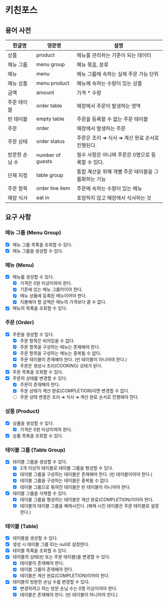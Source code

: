 # 키친포스

## 용어 사전

| 한글명 | 영문명 | 설명 |
| --- | --- | --- |
| 상품 | product | 메뉴를 관리하는 기준이 되는 데이터 |
| 메뉴 그룹 | menu group | 메뉴 묶음, 분류 |
| 메뉴 | menu | 메뉴 그룹에 속하는 실제 주문 가능 단위 |
| 메뉴 상품 | menu product | 메뉴에 속하는 수량이 있는 상품 |
| 금액 | amount | 가격 * 수량 |
| 주문 테이블 | order table | 매장에서 주문이 발생하는 영역 |
| 빈 테이블 | empty table | 주문을 등록할 수 없는 주문 테이블 |
| 주문 | order | 매장에서 발생하는 주문 |
| 주문 상태 | order status | 주문은 조리 ➜ 식사 ➜ 계산 완료 순서로 진행된다. |
| 방문한 손님 수 | number of guests | 필수 사항은 아니며 주문은 0명으로 등록할 수 있다. |
| 단체 지정 | table group | 통합 계산을 위해 개별 주문 테이블을 그룹화하는 기능 |
| 주문 항목 | order line item | 주문에 속하는 수량이 있는 메뉴 |
| 매장 식사 | eat in | 포장하지 않고 매장에서 식사하는 것 |

## 요구 사항

### 메뉴 그룹 (Menu Group)

* [x] 메뉴 그룹 목록을 조회할 수 있다.
* [x] 메뉴 그룹을 생성할 수 있다.

### 메뉴 (Menu)

* [x] 메뉴를 생성할 수 있다.
    * [x] 가격은 0원 이상이여야 한다.
    * [x] 기존에 있는 메뉴 그룹어이야 한다.
    * [x] 메뉴 상품에 등록된 메뉴이어야 한다.
    * [x] 지불해야 할 금액은 메뉴의 가격보다 클 수 없다.
* [x] 메뉴의 목록을 조회할 수 있다.

### 주문 (Order)

* [x] 주문을 생성할 수 있다.
    * [x] 주문 항목은 비어있을 수 없다.
    * [x] 주문 항목을 구성하는 메뉴는 존재해야 한다.
    * [x] 주문 항목을 구성하는 메뉴는 중복될 수 없다.
    * [x] 주문 테이블이 존재해야 한다. (빈 테이블이 아니어야 한다.)
    * [x] 주문은 생성시 조리(COOKING) 상태가 된다.
* [x] 주문 목록을 조회할 수 있다.
* [x] 주문의 상태를 변경할 수 있다.
    * [x] 주문이 존재해야 한다.
    * [x] 주문 상태가 계산 완료(COMPLETION)이면 변경할 수 없다.
    * [ ] 주문 상태 변경은 조리 ➜ 식사 ➜ 계산 완료 순서로 진행돼야 한다.

### 상품 (Product)

* [x] 상품을 생성할 수 있다.
    * [x] 가격은 0원 이상이여야 한다.
* [x] 상품 목록을 조회할 수 있다.

### 테이블 그룹 (Table Group)

* [x] 테이블 그룹을 생성할 수 있다.
    * [x] 2개 이상의 테이블로 테이블 그룹을 형성할 수 있다.
    * [x] 테이블 그룹을 구성하는 테이블은 존재해야 한다. (빈 테이블이어야 한다.)
    * [x] 테이블 그룹을 구성하는 테이블은 중복될 수 없다.
    * [x] 테이블 그룹으로 묶여진 테이블은 빈 테이블이 아니어야 한다.
* [x] 테이블 그룹을 삭제할 수 있다.
    * [x] 테이블 그룹을 형성하는 테이블은 계산 완료(COMPLETION)이어야 한다.
    * [x] 테이블의 테이블 그룹을 해제시킨다. (해제 시킨 테이블은 주문 테이블로 설정한다.)

### 테이블 (Table)

* [x] 테이블을 생성할 수 있다.
*  [x] 생성 시 테이블 그룹 ID는 null로 설정한다.
* [x] 테이블 목록을 조회할 수 있다.
* [x] 테이블의 상태(빈 또는 주문 테이블)를 변경할 수 있다.
    * [x] 테이블이 존재해야 한다.
    * [x] 테이블 그룹이 존재해야 한다.
    * [x] 테이블은 계산 완료(COMPLETION)이어야 한다.
* [x] 테이블의 방문한 손님 수를 변경할 수 있다.
    * [x] 변경하려고 하는 방문 손님 수는 0명 이상이어야 한다.
    * [x] 테이블은 존재해야 한다. (빈 테이블이 아니어야 한다.)
